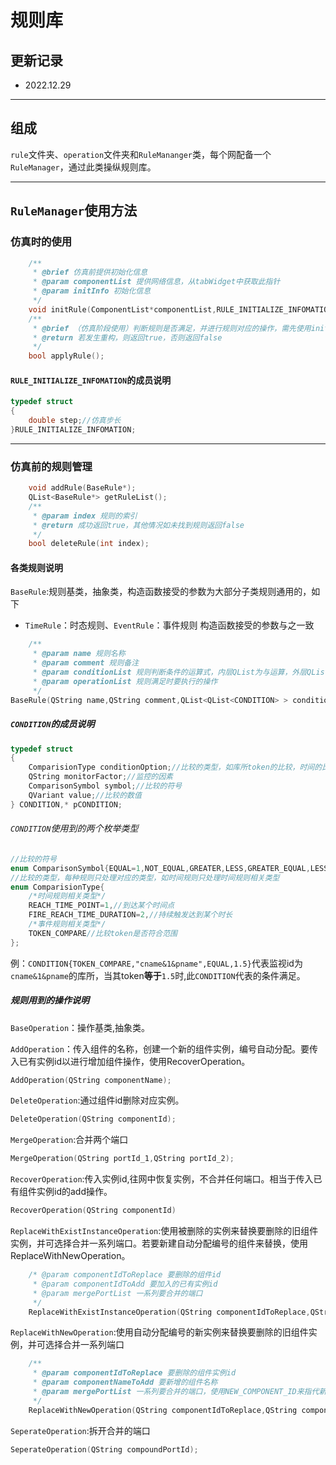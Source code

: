 # 规则库
## 更新记录
* 2022.12.29 
---
## 组成
`rule`文件夹、`operation`文件夹和`RuleMananger`类，每个网配备一个`RuleManager`，通过此类操纵规则库。
***
## `RuleManager`使用方法
### 仿真时的使用
```C++
    /**
     * @brief 仿真前提供初始化信息
     * @param componentList 提供网络信息，从tabWidget中获取此指针
     * @param initInfo 初始化信息
     */
    void initRule(ComponentList*componentList,RULE_INITIALIZE_INFOMATION initInfo);
    /**
     * @brief （仿真阶段使用）判断规则是否满足，并进行规则对应的操作，需先使用initRule提供仿真相关信息
     * @return 若发生重构，则返回true，否则返回false
     */
    bool applyRule();
```
#### `RULE_INITIALIZE_INFOMATION`的成员说明
```C++
typedef struct
{
    double step;//仿真步长
}RULE_INITIALIZE_INFOMATION;
```
---
### 仿真前的规则管理
```C++
    void addRule(BaseRule*);
    QList<BaseRule*> getRuleList();
    /**
     * @param index 规则的索引
     * @return 成功返回true，其他情况如未找到规则返回false
     */
    bool deleteRule(int index);
```
#### 各类规则说明
`BaseRule`:规则基类，抽象类，构造函数接受的参数为大部分子类规则通用的，如下
* `TimeRule`：时态规则、`EventRule`：事件规则 构造函数接受的参数与之一致
```C++
    /**
     * @param name 规则名称
     * @param comment 规则备注
     * @param conditionList 规则判断条件的运算式，内层QList为与运算，外层QList为或运算
     * @param operationList 规则满足时要执行的操作
     */
BaseRule(QString name,QString comment,QList<QList<CONDITION> > conditionList,QList<BaseOperation*>operationList);
```
##### `CONDITION`的成员说明
```C++
typedef struct
{
    ComparisionType conditionOption;//比较的类型，如库所token的比较，时间的比较
    QString monitorFactor;//监控的因素
    ComparisonSymbol symbol;//比较的符号
    QVariant value;//比较的数值
} CONDITION,* pCONDITION;
```
###### `CONDITION`使用到的两个枚举类型
```C++
//比较的符号
enum ComparisonSymbol{EQUAL=1,NOT_EQUAL,GREATER,LESS,GREATER_EQUAL,LESS_EQUAL};
//比较的类型，每种规则只处理对应的类型，如时间规则只处理时间规则相关类型
enum ComparisionType{
    /*时间规则相关类型*/
    REACH_TIME_POINT=1,//到达某个时间点
    FIRE_REACH_TIME_DURATION=2,//持续触发达到某个时长
    /*事件规则相关类型*/
    TOKEN_COMPARE//比较token是否符合范围
};
```
例：`CONDITION{TOKEN_COMPARE,"cname&1&pname",EQUAL,1.5}`代表监视id为`cname&1&pname`的库所，当其token**等于**`1.5`时,此`CONDITION`代表的条件满足。
##### 规则用到的操作说明
`BaseOperation`：操作基类,抽象类。

`AddOperation`：传入组件的名称，创建一个新的组件实例，编号自动分配。要传入已有实例id以进行增加组件操作，使用RecoverOperation。
```C++
AddOperation(QString componentName);
```
`DeleteOperation`:通过组件id删除对应实例。
```C++
DeleteOperation(QString componentId);
```
`MergeOperation`:合并两个端口
```C++
MergeOperation(QString portId_1,QString portId_2);
```
`RecoverOperation`:传入实例id,往网中恢复实例，不合并任何端口。相当于传入已有组件实例id的add操作。
```C++
RecoverOperation(QString componentId)
```
`ReplaceWithExistInstanceOperation`:使用被删除的实例来替换要删除的旧组件实例，并可选择合并一系列端口。若要新建自动分配编号的组件来替换，使用ReplaceWithNewOperation。
```C++
    /* @param componentIdToReplace 要删除的组件id
     * @param componentIdToAdd 要加入的已有实例id
     * @param mergePortList 一系列要合并的端口
     */
    ReplaceWithExistInstanceOperation(QString componentIdToReplace,QString componentIdToAdd,QList<QPair<QString,QString> >mergePortList);
```
`ReplaceWithNewOperation`:使用自动分配编号的新实例来替换要删除的旧组件实例，并可选择合并一系列端口
```C++
    /**
     * @param componentIdToReplace 要删除的组件实例id
     * @param componentNameToAdd 要新增的组件名称
     * @param mergePortList 一系列要合并的端口，使用NEW_COMPONENT_ID来指代新增组件的id，例：NEW_COMPONENT_ID+"&"+placeName
     */
    ReplaceWithNewOperation(QString componentIdToReplace,QString componentNameToAdd,QList<QPair<QString,QString> >mergePortList);
```
`SeperateOperation`:拆开合并的端口
```C++
SeperateOperation(QString compoundPortId);
```
